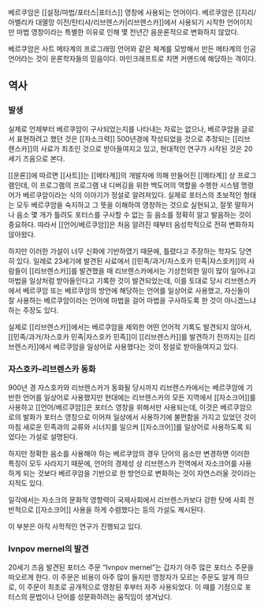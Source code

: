 베르쿠암은 [[설정/마법/포터스|포터스]] 영창에 사용되는 언어이다. 베르쿠암은 [[지리/아벨리카 대멸망 이전/탄티샤/리브렌스카|리브렌스카]]에서 사용되기 시작한 언어이지만 마법 영창이라는 특별한 이유로 인해 몇 천년간 음운론적으로 변화하지 않았다.

베르쿠암은 사트 메타계의 프로그래밍 언어와 같은 체계를 모방해서 만든 메타계의 인공언어라는 것이 운론학자들의 믿음이다. 마인크래프트로 치면 커맨드에 해당하는 격이다.

## 역사

### 발생

실제로 언제부터 베르쿠암이 구사되었는지를 나타내는 자료는 없으나, 베르쿠암을 글로서 표현하려고 했던 것은 [[자소크력]] 500년경에 작성되었을 것으로 추정되는 [[리브렌스카]]의 사료가 최초인 것으로 받아들여지고 있고, 현대적인 연구가 시작된 것은 20세기 즈음으로 본다.

[[운론]]에 따르면 [[사트]]는 [[메타계]]의 개발자에 의해 만들어진 [[메타계]] 상 프로그램인데, 이 프로그램의 프로그램 내 디버깅을 위한 백도어의 역할을 수행한 시스템 명령어가 베르쿠암이라는 식의 이야기가 정설로 알려져있다. 실제로 포터스의 초보적인 형태는 모두 베르쿠암을 숙지하고 그 뜻을 이해하여 영창하는 것으로 실현되고, 잘못 말하거나 음소 몇 개가 틀려도 포터스를 구사할 수 없는 등 음소를 정확히 알고 발음하는 것이 중요하다. 따라서 [[언어/베르쿠암]]은 처음 알려진 때부터 음성학적으로 전혀 변화하지 않아왔다.

하지만 이러한 가설이 너무 신화에 기반하였기 때문에, 틀렸다고 주장하는 학자도 당연히 있다. 일례로 23세기에 발견된 사료에서 [[민족/과거/자스호카 민족|자스호카]]의 사람들이 [[리브렌스카]]를 발견했을 때 리브렌스카에서는 기상천외한 일이 많이 일어나고 마법을 일상처럼 받아들인다고 기록한 것이 발견되었는데, 이를 토대로 당시 리브렌스카에서 베르쿠암 또는 베르쿠암의 방언에 해당하는 언어를 일상어로 사용했고, 자신들이 잘 사용하는 베르쿠암이라는 언어에 마법을 걸어 마법을 구사하도록 한 것이 아니겠느냐 하는 주장도 있다.

실제로 [[리브렌스카]]에서는 베르쿠암을 제외한 어떤 언어적 기록도 발견되지 않아서, [[민족/과거/자스호카 민족|자스호카 민족]]이 [[리브렌스카]]를 발견하기 전까지는 [[리브렌스카]]에서 베르쿠암을 일상어로 사용했다는 것이 정설로 받아들여지고 있다.

### 자스호카–리브렌스카 동화

900년 경 자스호카와 리브렌스카가 동화될 당시까지 리브렌스카에서는 베르쿠암에 기반한 언어를 일상어로 사용했지만 현대에는 리브렌스카의 모든 지역에서 [[자소크어]]를 사용하고 [[언어/베르쿠암]]은 포터스 영창을 위해서만 사용되는데, 이것은 베르쿠암으로의 발화가 포터스 영창으로 이어져 일상에서 사용하기에 불편함을 가지고 있었던 것이 마침 새로운 민족과의 교류와 시너지를 일으켜 [[자소크어]]를 일상어로 사용하도록 되었다는 가설로 설명된다.

하지만 정확한 음소를 사용해야 하는 베르쿠암의 경우 단어의 음소만 변경하면 이러한 특징이 모두 사라지기 때문에, 언어의 경제성 상 리브렌스카 전역에서 자소크어를 사용하게 되는 것보다 베르쿠암을 기반으로 한 방언으로 변화하는 것이 자연스러울 것이라는 지적도 있다.

일각에서는 자소크의 문화적 영향력이 국제사회에서 리브렌스카보다 강한 탓에 사회 전반적으로 [[자소크어]] 사용을 하게 수렴했다는 등의 가설도 제시된다.

이 부분은 아직 사학적인 연구가 진행되고 있다.

### Ivnpov mernel의 발견

20세기 즈음 발견된 포터스 주문 “Ivnpov mernel”는 갑자기 아주 많은 포터스 주문을 떠오르게 한다. 이 주문은 비용이 아주 많이 들지만 영창자가 모르는 주문도 알게 하므로, 이 주문이 최초로 공개적으로 영창된 후부터 자주 사용되었다. 이 때를 기점으로 포터스의 문법이나 단어를 성문화하려는 움직임이 생겨났다.